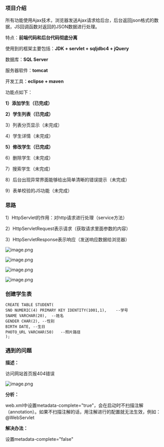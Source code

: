 ### 项目介绍
所有功能使用Ajax技术，浏览器发送Ajax请求给后台，后台返回json格式的数据，JS回调函数对返回的JSON数据进行处理。

特点：**前端代码和后台代码彻底分离**

使用到的框架主要包括：**JDK + servlet + sqljdbc4 + jQuery**

数据库：**SQL Server**

服务器软件：**tomcat**

开发工具：**eclipse + maven**

功能点如下：

**1）添加学生（已完成）**

**2）学生列表（已完成）**

3）列表分页显示（未完成）

4）学生详情（未完成）

**5）修改学生（已完成）**

6）删除学生（未完成）

7）搜索学生（未完成）

8）后台出现异常界面能够给出简单清晰的错误提示（未完成）

9）表单校验的JS功能（未完成）

### 思路
1）HttpServlet的作用：对http请求进行处理（service方法）

2）HttpServletRequest表示请求（获取请求里面参数的内容）

3）HttpServletResponse表示响应（发送响应数据给浏览器）

![image.png](https://upload-images.jianshu.io/upload_images/10027900-1d46b5f8c57b49a6.png?imageMogr2/auto-orient/strip%7CimageView2/2/w/1240)

![image.png](https://upload-images.jianshu.io/upload_images/10027900-185fa5592e170450.png?imageMogr2/auto-orient/strip%7CimageView2/2/w/1240)

![image.png](https://upload-images.jianshu.io/upload_images/10027900-7ceea08a7792e9df.png?imageMogr2/auto-orient/strip%7CimageView2/2/w/1240)

![image.png](https://upload-images.jianshu.io/upload_images/10027900-699c2905e14b4882.png?imageMogr2/auto-orient/strip%7CimageView2/2/w/1240)

### 创建学生表
```
CREATE TABLE STUDENT(
SNO NUMERIC(4) PRIMARY KEY IDENTITY(1001,1),	--学号
SNAME VARCHAR(20),	--姓名
GENDER CHAR(2),	--性别
BIRTH DATE,	--生日
PHOTO_URL VARCHAR(50)	--照片路径
);
```
### 遇到的问题
**描述：**

访问网站首页报404错误

![image.png](https://upload-images.jianshu.io/upload_images/10027900-e3a16642a128e4e4.png?imageMogr2/auto-orient/strip%7CimageView2/2/w/1240)

**分析：**

web.xml中设置metadata-complete="true"，会在启动时不扫描注解（annotation）。如果不扫描注解的话，用注解进行的配置就无法生效，例如：@WebServlet

**解决办法：**

设置metadata-complete="false"
